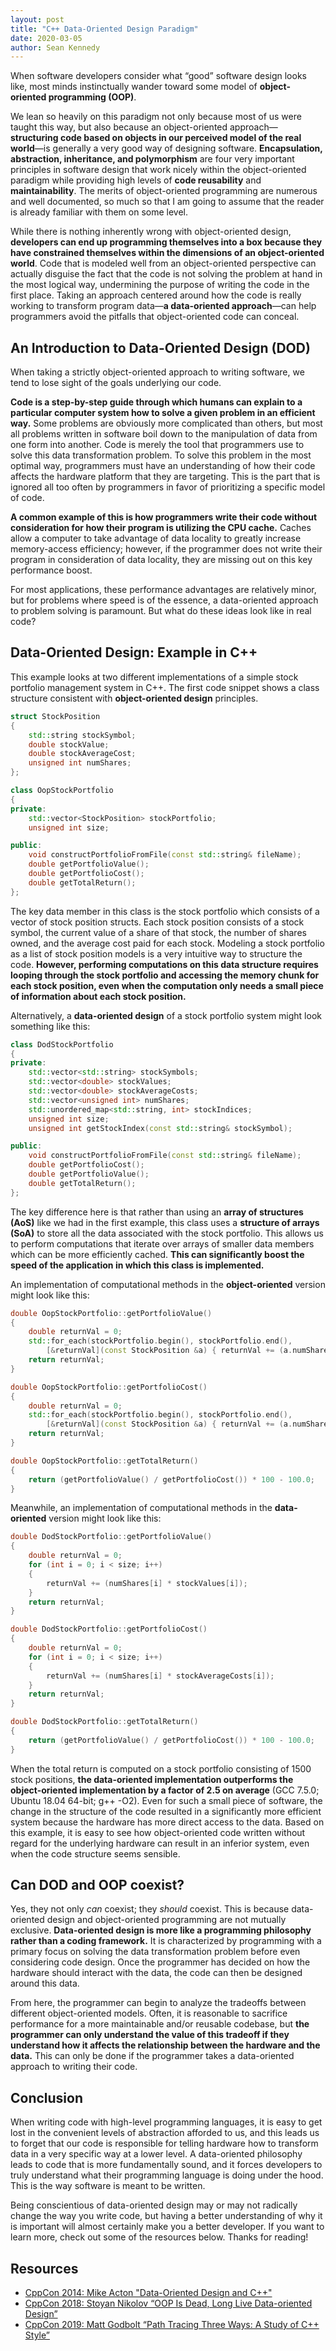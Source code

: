 ```yaml
---
layout: post
title: "C++ Data-Oriented Design Paradigm"
date: 2020-03-05
author: Sean Kennedy
---
```


When software developers consider what “good” software design looks like, most minds instinctually wander toward some model of **object-oriented programming (OOP)**. 

We lean so heavily on this paradigm not only because most of us were taught this way, but also because an object-oriented approach—**structuring code based on objects in our perceived model of the real world**—is generally a very good way of designing software. **Encapsulation, abstraction, inheritance, and polymorphism** are four very important principles in software design that work nicely within the object-oriented paradigm while providing high levels of **code reusability** and **maintainability**. The merits of object-oriented programming are numerous and well documented, so much so that I am going to assume that the reader is already familiar with them on some level. 

While there is nothing inherently wrong with object-oriented design, **developers can end up programming themselves into a box because they have constrained themselves within the dimensions of an object-oriented world**. Code that is modeled well from an object-oriented perspective can actually disguise the fact that the code is not solving the problem at hand in the most logical way, undermining the purpose of writing the code in the first place. Taking an approach centered around how the code is really working to transform program data—**a data-oriented approach**—can help programmers avoid the pitfalls that object-oriented code can conceal.  

## An Introduction to Data-Oriented Design (DOD)
When taking a strictly object-oriented approach to writing software, we tend to lose sight of the goals underlying our code.

**Code is a step-by-step guide through which humans can explain to a particular computer system how to solve a given problem in an efficient way.** Some problems are obviously more complicated than others, but most all problems written in software boil down to the manipulation of data from one form into another. Code is merely the tool that programmers use to solve this data transformation problem. To solve this problem in the most optimal way, programmers must have an understanding of how their code affects the hardware platform that they are targeting.  This is the part that is ignored all too often by programmers in favor of prioritizing a specific model of code. 

**A common example of this is how programmers write their code without consideration for how their program is utilizing the CPU cache.** Caches allow a computer to take advantage of data locality to greatly increase memory-access efficiency; however, if the programmer does not write their program in consideration of data locality, they are missing out on this key performance boost.

For most applications, these performance advantages are relatively minor, but for problems where speed is of the essence, a data-oriented approach to problem solving is paramount. But what do these ideas look like in real code?

## Data-Oriented Design: Example in C++ 
This example looks at two different implementations of a simple stock portfolio management system in C++. The first code snippet shows a class structure consistent with **object-oriented design** principles. 
```cpp
struct StockPosition
{
    std::string stockSymbol;
    double stockValue;
    double stockAverageCost;
    unsigned int numShares;
};

class OopStockPortfolio
{
private:
    std::vector<StockPosition> stockPortfolio;
    unsigned int size;

public:
    void constructPortfolioFromFile(const std::string& fileName);
    double getPortfolioValue();
    double getPortfolioCost();
    double getTotalReturn();
};
```
The key data member in this class is the stock portfolio which consists of a vector of stock position structs. Each stock position consists of a stock symbol, the current value of a share of that stock, the number of shares owned, and the average cost paid for each stock. Modeling a stock portfolio as a list of stock position models is a very intuitive way to structure the code. **However, performing computations on this data structure requires looping through the stock portfolio and accessing the memory chunk for each stock position, even when the computation only needs a small piece of information about each stock position.**

Alternatively, a **data-oriented design** of a stock portfolio system might look something like this:  
```cpp
class DodStockPortfolio
{
private:
    std::vector<std::string> stockSymbols;
    std::vector<double> stockValues;
    std::vector<double> stockAverageCosts;
    std::vector<unsigned int> numShares;
    std::unordered_map<std::string, int> stockIndices;
    unsigned int size;
    unsigned int getStockIndex(const std::string& stockSymbol);

public:
    void constructPortfolioFromFile(const std::string& fileName);
    double getPortfolioCost();
    double getPortfolioValue();
    double getTotalReturn();
};

```
The key difference here is that rather than using an **array of structures (AoS)** like we had in the first example, this class uses a **structure of arrays (SoA)** to store all the data associated with the stock portfolio. This allows us to perform computations that iterate over arrays of smaller data members which can be more efficiently cached. **This can significantly boost the speed of the application in which this class is implemented.**

An implementation of computational methods in the **object-oriented** version might look like this:
```cpp
double OopStockPortfolio::getPortfolioValue()
{
    double returnVal = 0;
    std::for_each(stockPortfolio.begin(), stockPortfolio.end(), 
        [&returnVal](const StockPosition &a) { returnVal += (a.numShares * a.stockValue); });
    return returnVal;
}

double OopStockPortfolio::getPortfolioCost()
{
    double returnVal = 0;
    std::for_each(stockPortfolio.begin(), stockPortfolio.end(), 
        [&returnVal](const StockPosition &a) { returnVal += (a.numShares * a.stockAverageCost); });
    return returnVal;
}

double OopStockPortfolio::getTotalReturn()
{
    return (getPortfolioValue() / getPortfolioCost()) * 100 - 100.0;
}
```

Meanwhile, an implementation of computational methods in the **data-oriented** version might look like this:
```cpp
double DodStockPortfolio::getPortfolioValue()
{
    double returnVal = 0;
    for (int i = 0; i < size; i++)
    {
        returnVal += (numShares[i] * stockValues[i]);
    }
    return returnVal;
}

double DodStockPortfolio::getPortfolioCost()
{
    double returnVal = 0;
    for (int i = 0; i < size; i++)
    {
        returnVal += (numShares[i] * stockAverageCosts[i]);
    }
    return returnVal;
}

double DodStockPortfolio::getTotalReturn()
{
    return (getPortfolioValue() / getPortfolioCost()) * 100 - 100.0;
}
```
When the total return is computed on a stock portfolio consisting of 1500 stock positions, **the data-oriented implementation outperforms the object-oriented implementation by a factor of 2.5 on average** (GCC 7.5.0; Ubuntu 18.04 64-bit; g++ -O2). Even for such a small piece of software, the change in the structure of the code resulted in a significantly more efficient system because the hardware has more direct access to the data. Based on this example, it is easy to see how object-oriented code written without regard for the underlying hardware can result in an inferior system, even when the code structure seems sensible.  

## Can DOD and OOP coexist?
Yes, they not only *can* coexist; they *should* coexist. This is because data-oriented design and object-oriented programming are not mutually exclusive. **Data-oriented design is more like a programming philosophy rather than a coding framework.** It is characterized by programming with a primary focus on solving the data transformation problem before even considering code design. Once the programmer has decided on how the hardware should interact with the data, the code can then be designed around this data. 

From here, the programmer can begin to analyze the tradeoffs between different object-oriented models. Often, it is reasonable to sacrifice performance for a more maintainable and/or reusable codebase, but **the programmer can only understand the value of this tradeoff if they understand how it affects the relationship between the hardware and the data.** This can only be done if the programmer takes a data-oriented approach to writing their code. 

## Conclusion
When writing code with high-level programming languages, it is easy to get lost in the convenient levels of abstraction afforded to us, and this leads us to forget that our code is responsible for telling hardware how to transform data in a very specific way at a lower level. A data-oriented philosophy leads to code that is more fundamentally sound, and it forces developers to truly understand what their programming language is doing under the hood. This is the way software is meant to be written. 

Being conscientious of data-oriented design may or may not radically change the way you write code, but having a better understanding of why it is important will almost certainly make you a better developer. If you want to learn more, check out some of the resources below. Thanks for reading!

## Resources

- [CppCon 2014: Mike Acton "Data-Oriented Design and C++"](https://www.youtube.com/watch?v=rX0ItVEVjHc)
- [CppCon 2018: Stoyan Nikolov “OOP Is Dead, Long Live Data-oriented Design”](https://www.youtube.com/watch?v=yy8jQgmhbAU)
- [CppCon 2019: Matt Godbolt “Path Tracing Three Ways: A Study of C++ Style”](https://www.youtube.com/watch?v=HG6c4Kwbv4I)

